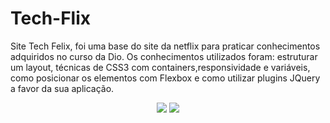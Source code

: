# Tech-Flix


Site Tech Felix, foi uma base do site da netflix para praticar conhecimentos adquiridos no curso da Dio. Os conhecimentos utilizados foram: estruturar um layout, técnicas de CSS3 com containers,responsividade e variáveis, como posicionar os elementos com Flexbox e como utilizar plugins JQuery a favor da sua aplicação.

<div align="center">
<img src="https://cdn.discordapp.com/attachments/904157735728340993/968986027257626664/Screenshot_1.png">

<img src="https://media.discordapp.net/attachments/904157735728340993/968986028054569050/Screenshot_2.png?width=908&height=460">
</div>

